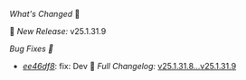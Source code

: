 *What's Changed* 🚀

 🔄 *New Release:* v25.1.31.9

 *Bug Fixes 🐛* 
- *[ee46df8](https://github.com/manisankar-divi/k8s-repo/commit/ee46df8b652956b9c863838d51e5282ab1aa1161)*: fix: Dev
📜 *Full Changelog:* [v25.1.31.8...v25.1.31.9](https://github.com/manisankar-divi/k8s-repo/compare/v25.1.31.8...v25.1.31.9)


